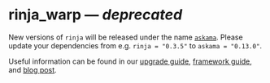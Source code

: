 # rinja_warp — *deprecated*

New versions of `rinja` will be released under the name [`askama`](https://crates.io/crates/askama).
Please update your dependencies from e.g. `rinja = "0.3.5"` to `askama = "0.13.0"`.

Useful information can be found in our
[upgrade guide](https://rinja.readthedocs.io/en/latest/upgrading.html),
[framework guide](https://rinja.readthedocs.io/en/latest/frameworks.html), and
[blog post](https://blog.guillaume-gomez.fr/articles/TODO).
